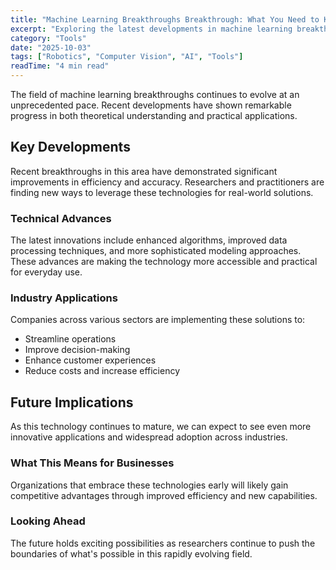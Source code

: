```yaml
---
title: "Machine Learning Breakthroughs Breakthrough: What You Need to Know"
excerpt: "Exploring the latest developments in machine learning breakthroughs and their implications for the future of artificial intelligence and automation."
category: "Tools"
date: "2025-10-03"
tags: ["Robotics", "Computer Vision", "AI", "Tools"]
readTime: "4 min read"
---
```


The field of machine learning breakthroughs continues to evolve at an unprecedented pace. Recent developments have shown remarkable progress in both theoretical understanding and practical applications.

## Key Developments

Recent breakthroughs in this area have demonstrated significant improvements in efficiency and accuracy. Researchers and practitioners are finding new ways to leverage these technologies for real-world solutions.

### Technical Advances

The latest innovations include enhanced algorithms, improved data processing techniques, and more sophisticated modeling approaches. These advances are making the technology more accessible and practical for everyday use.

### Industry Applications

Companies across various sectors are implementing these solutions to:
- Streamline operations
- Improve decision-making
- Enhance customer experiences
- Reduce costs and increase efficiency

## Future Implications

As this technology continues to mature, we can expect to see even more innovative applications and widespread adoption across industries.

### What This Means for Businesses

Organizations that embrace these technologies early will likely gain competitive advantages through improved efficiency and new capabilities.

### Looking Ahead

The future holds exciting possibilities as researchers continue to push the boundaries of what's possible in this rapidly evolving field.